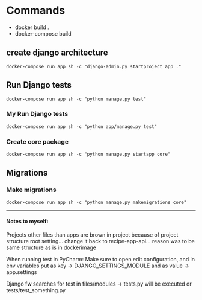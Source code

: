 # Commands
* docker build .
* docker-compose build


## create django architecture
    docker-compose run app sh -c "django-admin.py startproject app ." 

## Run Django tests
    docker-compose run app sh -c "python manage.py test"
### My Run Django tests
    docker-compose run app sh -c "python app/manage.py test"

### Create core package
``` docker-compose run app sh -c "python manage.py startapp core" ```

## Migrations
### Make migrations
    docker-compose run app sh -c "python manage.py makemigrations core"

------
#### Notes to myself:
Projects other files than apps are brown in project because of project structure root setting... change it back to recipe-app-api...
reason was to be same structure as is in dockerimage

When running test in PyCharm: Make sure to open edit configuration, and in env variables
put as key -> DJANGO_SETTINGS_MODULE and as value -> app.settings

Django fw searches for test in files/modules -> tests.py will be executed or tests/test_something.py